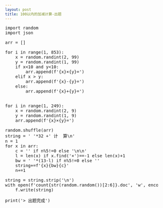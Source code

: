 ```yaml
---
layout: post
title: 100以内的加减计算-出题
---
```

<pre>
import random
import json

arr = []

for i in range(1, 853):
    x = random.randint(2, 99)
    y = random.randint(1, 99)
    if x<10 and y<10:
        arr.append(f'{x}×{y}=')
    elif x > y:
        arr.append(f'{x}-{y}=')
    else:
        arr.append(f'{x}+{y}=')


for i in range(1, 249):
    x = random.randint(2, 9)
    y = random.randint(1, 9)
    arr.append(f'{x}×{y}=')

random.shuffle(arr)
string = ' '*32 +' 计  算\n'
n = 1
for x in arr:
    c = '' if n%5!=0 else '\n\n'
    l = len(x) if x.find('×')==-1 else len(x)+1
    bw = ' '*(13-l) if n%5!=0 else ''
    string+=f'{x}{bw}{c}'
    n+=1

string = string.strip('\n')
with open(f'count{str(random.random())[2:6]}.doc', 'w', encoding='utf-8')as f:
    f.write(string)

print('> 出题完成')
</pre>
